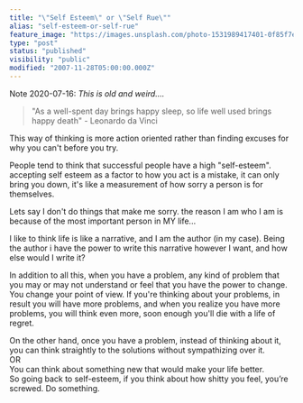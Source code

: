 ```yaml
---
title: "\"Self Esteem\" or \"Self Rue\""
alias: "self-esteem-or-self-rue"
feature_image: "https://images.unsplash.com/photo-1531989417401-0f85f7e673f8?ixlib=rb-1.2.1&q=80&fm=jpg&crop=entropy&cs=tinysrgb&w=2000&fit=max&ixid=eyJhcHBfaWQiOjExNzczfQ"
type: "post"
status: "published"
visibility: "public"
modified: "2007-11-28T05:00:00.000Z"
---
```


<p> Note 2020-07-16: <em>This is old and weird.... </em></p><blockquote>"As a well-spent day brings happy sleep, so life well used brings happy death" - Leonardo da Vinci</blockquote><p>This way of thinking is more action oriented rather than finding excuses for why you can't before you try.</p><p>People tend to think that successful people have a high "self-esteem". accepting self esteem as a factor to how you act is a mistake, it can only bring you down, it's like a measurement of how sorry a person is for themselves.</p><p>Lets say I don't do things that make me sorry. the reason I am who I am is because of the most important person in MY life...</p><p>I like to think life is like a narrative, and I am the author (in my case). Being the author i have the power to write this narrative however I want, and how else would I write it?</p><p>In addition to all this, when you have a problem, any kind of problem that you may or may not understand or feel that you have the power to change. You change your point of view. If you're thinking about your problems, in result you will have more problems, and when you realize you have more problems, you will think even more, soon enough you'll die with a life of regret.</p><p>On the other hand, once you have a problem, instead of thinking about it, you can think straightly to the solutions without sympathizing over it.<br>OR<br>You can think about something new that would make your life better.<br>So going back to self-esteem, if you think about how shitty you feel, you’re screwed. Do something.</p>
